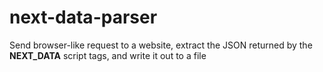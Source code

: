 # next-data-parser
Send browser-like request to a website, extract the JSON returned by the __NEXT_DATA__ script tags, and write it out to a file
